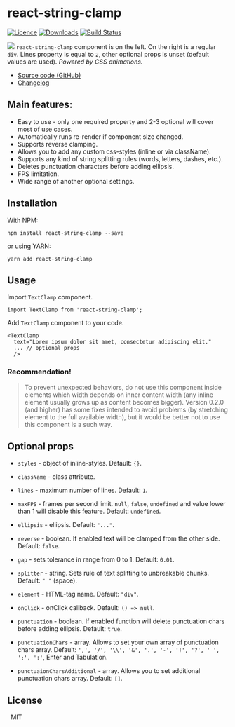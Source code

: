 # react-string-clamp

[![Licence](https://img.shields.io/npm/l/react-string-clamp.svg?colorB=%23)](https://www.npmjs.com/package/react-string-clamp) [![Downloads](https://img.shields.io/npm/dt/react-string-clamp.svg)](https://www.npmjs.com/package/react-string-clamp) [![Build Status](https://travis-ci.org/a-harkovets/react-string-clamp.svg?branch=master)](https://travis-ci.org/a-harkovets/react-string-clamp)

![](demo.gif)
`react-string-clamp` component is on the left. On the right is a regular `div`. Lines property is equal to `2`, other optional props is unset (default values are used). *Powered by CSS animations.*

 - [Source code (GitHub)](https://github.com/a-harkovets/react-string-clamp)
 - [Changelog](https://github.com/a-harkovets/react-string-clamp/blob/master/CHANGELOG.md)


Main features:
---
 - Easy to use - only one required property and 2-3 optional will cover most of use cases.
 - Automatically runs re-render if component size changed.
 - Supports reverse clamping.
 - Allows you to add any custom css-styles (inline or via className).
 - Supports any kind of string splitting rules (words, letters, dashes, etc.).
 - Deletes punctuation characters before adding ellipsis.
 - FPS limitation.
 - Wide range of another optional settings.

Installation
---
With NPM:
```
npm install react-string-clamp --save
```
or using YARN:
```
yarn add react-string-clamp
```

## Usage


Import `TextClamp` component.

```
import TextClamp from 'react-string-clamp';
```

Add `TextClamp` component to your code.

```
<TextClamp
  text="Lorem ipsum dolor sit amet, consectetur adipiscing elit."
  ... // optional props
  />
```
### Recommendation!

> To prevent unexpected behaviors, do not use this component inside elements which width depends on inner content width (any inline element usually grows up as content becomes bigger). Version 0.2.0 (and higher) has some fixes intended to avoid problems (by stretching element to the full available width), but it would be better not to use this component is a such way.

Optional props
---
 - `styles` - object of inline-styles. Default: `{}`.
 
 - `className` - class attribute.

 - `lines` - maximum number of lines. Default: `1`.

 - `maxFPS` - frames per second limit. `null`, `false`, `undefined` and value lower than 1 will disable this feature. Default: `undefined`.

 - `ellipsis` - ellipsis. Default: `"..."`.

 - `reverse` - boolean. If enabled text will be clamped from the other side. Default: `false`.

 - `gap` - sets tolerance in range from 0 to 1. Default: `0.01`.

 - `splitter` - string. Sets rule of text splitting to unbreakable chunks. Default: `" "` (space).

 - `element` - HTML-tag name. Default: `"div"`.

 - `onClick` - onClick callback. Default: `() => null`.

 - `punctuation` - boolean. If enabled function will delete punctuation chars before adding ellipsis. Default: `true`.

 - `punctuationChars` - array. Allows to set your own array of punctuation chars array. Default: `',', '/', '\\', '&', '.', '-', '!', '?', ' ', ';', ':'`, Enter and Tabulation.

 - `punctuaionCharsAdditional` - array. Allows you to set additional punctuation chars array. Default: `[]`.


## License


&nbsp;&nbsp;MIT
